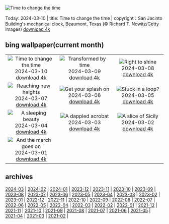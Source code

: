 ![Time to change the time](https://cn.bing.com/th?id=OHR.BeaumontClock_EN-US1267001824_UHD.jpg&w=1000)

Today: 2024-03-10 | title: Time to change the time | copyright：San Jacinto Building's mechanical clock, Beaumont, Texas (© Richard T. Nowitz/Getty Images) [download 4k](https://cn.bing.com/th?id=OHR.BeaumontClock_EN-US1267001824_UHD.jpg)

## bing wallpaper(current month)

|  |  |  |
| :----: | :----: | :----: |
| ![Time to change the time](https://cn.bing.com/th?id=OHR.BeaumontClock_EN-US1267001824_UHD.jpg&pid=hp&w=384&h=216&rs=1&c=4) <br/>2024-03-10 [download 4k](https://cn.bing.com/th?id=OHR.BeaumontClock_EN-US1267001824_UHD.jpg)| ![Transformed by time](https://cn.bing.com/th?id=OHR.BistiBlue_EN-US1090853434_UHD.jpg&pid=hp&w=384&h=216&rs=1&c=4) <br/>2024-03-09 [download 4k](https://cn.bing.com/th?id=OHR.BistiBlue_EN-US1090853434_UHD.jpg)| ![Right to shine](https://cn.bing.com/th?id=OHR.TateLightUp_EN-US0656439011_UHD.jpg&pid=hp&w=384&h=216&rs=1&c=4) <br/>2024-03-08 [download 4k](https://cn.bing.com/th?id=OHR.TateLightUp_EN-US0656439011_UHD.jpg)|
| ![Reaching new heights](https://cn.bing.com/th?id=OHR.TarragonaSpain_EN-US4664908149_UHD.jpg&pid=hp&w=384&h=216&rs=1&c=4) <br/>2024-03-07 [download 4k](https://cn.bing.com/th?id=OHR.TarragonaSpain_EN-US4664908149_UHD.jpg)| ![Get your splash on](https://cn.bing.com/th?id=OHR.WahclellaFalls_EN-US4371863309_UHD.jpg&pid=hp&w=384&h=216&rs=1&c=4) <br/>2024-03-06 [download 4k](https://cn.bing.com/th?id=OHR.WahclellaFalls_EN-US4371863309_UHD.jpg)| ![Stuck in a loop?](https://cn.bing.com/th?id=OHR.BangkokCircle_EN-US4243452532_UHD.jpg&pid=hp&w=384&h=216&rs=1&c=4) <br/>2024-03-05 [download 4k](https://cn.bing.com/th?id=OHR.BangkokCircle_EN-US4243452532_UHD.jpg)|
| ![A sleeping beauty](https://cn.bing.com/th?id=OHR.ArenalCostaRica_EN-US4075825664_UHD.jpg&pid=hp&w=384&h=216&rs=1&c=4) <br/>2024-03-04 [download 4k](https://cn.bing.com/th?id=OHR.ArenalCostaRica_EN-US4075825664_UHD.jpg)| ![A dappled acrobat](https://cn.bing.com/th?id=OHR.KrugerLeopard_EN-US3980767237_UHD.jpg&pid=hp&w=384&h=216&rs=1&c=4) <br/>2024-03-03 [download 4k](https://cn.bing.com/th?id=OHR.KrugerLeopard_EN-US3980767237_UHD.jpg)| ![A slice of Sicily](https://cn.bing.com/th?id=OHR.ModicaItaly_EN-US3843446204_UHD.jpg&pid=hp&w=384&h=216&rs=1&c=4) <br/>2024-03-02 [download 4k](https://cn.bing.com/th?id=OHR.ModicaItaly_EN-US3843446204_UHD.jpg)|
| ![And the march goes on](https://cn.bing.com/th?id=OHR.SuffrageParade_EN-US3648247280_UHD.jpg&pid=hp&w=384&h=216&rs=1&c=4) <br/>2024-03-01 [download 4k](https://cn.bing.com/th?id=OHR.SuffrageParade_EN-US3648247280_UHD.jpg)|

## archives

[2024-03](./archives/2024-03.md) | [2024-02](./archives/2024-02.md) | [2024-01](./archives/2024-01.md) | [2023-12](./archives/2023-12.md) | [2023-11](./archives/2023-11.md) | [2023-10](./archives/2023-10.md) | [2023-09](./archives/2023-09.md) | [2023-08](./archives/2023-08.md) |
[2023-07](./archives/2023-07.md) | [2023-06](./archives/2023-06.md) | [2023-05](./archives/2023-05.md) | [2023-04](./archives/2023-04.md) | [2023-03](./archives/2023-03.md) | [2023-02](./archives/2023-02.md) | [2023-01](./archives/2023-01.md) | [2022-12](./archives/2022-12.md) |
[2022-11](./archives/2022-11.md) | [2022-10](./archives/2022-10.md) | [2022-09](./archives/2022-09.md) | [2022-08](./archives/2022-08.md) | [2022-07](./archives/2022-07.md) | [2022-06](./archives/2022-06.md) | [2022-05](./archives/2022-05.md) | [2022-04](./archives/2022-04.md) |
[2022-03](./archives/2022-03.md) | [2022-02](./archives/2022-02.md) | [2022-01](./archives/2022-01.md) | [2021-12](./archives/2021-12.md) | [2021-11](./archives/2021-11.md) | [2021-10](./archives/2021-10.md) | [2021-09](./archives/2021-09.md) | [2021-08](./archives/2021-08.md) |
[2021-07](./archives/2021-07.md) | [2021-06](./archives/2021-06.md) | [2021-05](./archives/2021-05.md) | [2021-04](./archives/2021-04.md) | [2021-03](./archives/2021-03.md) | [2021-02](./archives/2021-02.md) |
